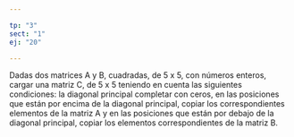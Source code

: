 ```yaml
---

tp: "3"
sect: "1"
ej: "20"

---
```


Dadas dos matrices A y B, cuadradas, de 5 x 5, con números enteros, cargar una matriz C, de 5 x 5 teniendo en cuenta las siguientes condiciones: la diagonal principal completar con ceros, en las posiciones que están por encima de la diagonal principal, copiar los correspondientes elementos de la matriz A y en las posiciones que están por debajo de la diagonal principal, copiar los elementos correspondientes de la matriz B.
